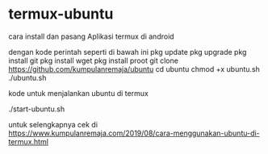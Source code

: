 # termux-ubuntu

cara install dan pasang Aplikasi termux di android 

dengan kode perintah seperti di bawah ini
 pkg update
pkg upgrade
pkg install git
pkg install wget
pkg install proot
 git clone https://github.com/kumpulanremaja/ubuntu
 cd ubuntu
chmod +x ubuntu.sh
./ubuntu.sh

kode untuk menjalankan ubuntu di termux 

 ./start-ubuntu.sh

untuk selengkapnya cek di https://www.kumpulanremaja.com/2019/08/cara-menggunakan-ubuntu-di-termux.html

